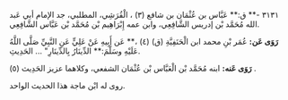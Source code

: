 ٣١٣١ -** ق:** عَبَّاس بن عُثْمَان بن شافع (٣) ، الْقُرَشِي، المطلبي، جد الإمام أبي عَبد الله مُحَمَّد بْن إدريس الشَّافِعِي، وابن عمه إِبْرَاهِيم بْن مُحَمَّد بْن عَبَّاس الشَّافِعِي.

**رَوَى عَن:** عُمَر بْنِ محمد ابن الْحَنَفِيَّةِ (ق) (٤) ،** عَن أَبِيهِ عَنْ عَلِيٍّ عَنِ النَّبِيِّ صَلَّى اللَّهُ عَلَيْهِ وسَلَّمَ:** الدِّينَارُ بِالدِّينَارِ" ... الحَدِيثِ.

**رَوَى عَنه:** ابنه مُحَمَّد بْن الْعَبَّاس بْن عُثْمَان الشفعي، وكلاهما عزيز الحَدِيث (٥) .

روى له ابْن ماجة هذا الحديث الواحد.